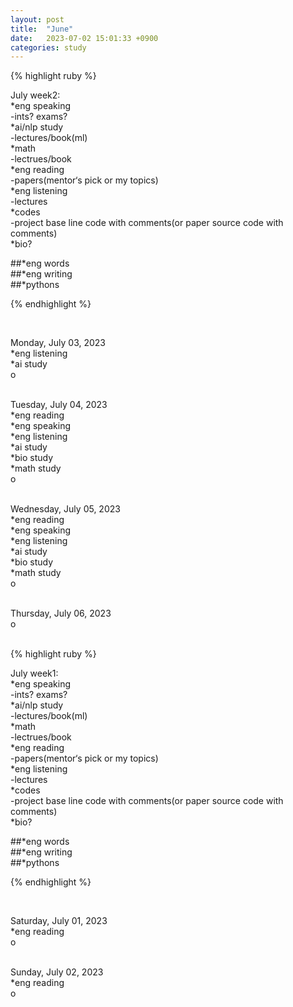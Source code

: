 ```yaml
---
layout: post
title:  "June"
date:   2023-07-02 15:01:33 +0900
categories: study
---
```








{% highlight ruby %}


July week2:   
*eng speaking   
	-ints? exams?       
*ai/nlp study  
	-lectures/book(ml)     
*math  
	-lectrues/book  
*eng reading  
	-papers(mentor‘s pick or my topics)   
*eng listening  
	-lectures      
*codes  
	-project base line code with comments(or paper source code with comments)  
*bio?  

##*eng words  
##*eng writing  
##*pythons



{% endhighlight %}  




<br/>


Monday, July 03, 2023   
*eng listening  
*ai study        
o  
<br/>

Tuesday, July 04, 2023   
*eng reading  
*eng speaking    
*eng listening  
*ai study        
*bio study  
*math study  
o  
<br/>

Wednesday, July 05, 2023   
*eng reading  
*eng speaking    
*eng listening  
*ai study        
*bio study  
*math study  
o  
<br/>

Thursday, July 06, 2023   
o  
<br/>



{% highlight ruby %}


July week1:   
*eng speaking   
	-ints? exams?       
*ai/nlp study  
	-lectures/book(ml)     
*math  
	-lectrues/book  
*eng reading  
	-papers(mentor‘s pick or my topics)   
*eng listening  
	-lectures      
*codes  
	-project base line code with comments(or paper source code with comments)  
*bio?  

##*eng words  
##*eng writing  
##*pythons



{% endhighlight %}  




<br/>


Saturday, July 01, 2023   
*eng reading      
o  
<br/>

Sunday, July 02, 2023   
*eng reading      
o  
<br/>

